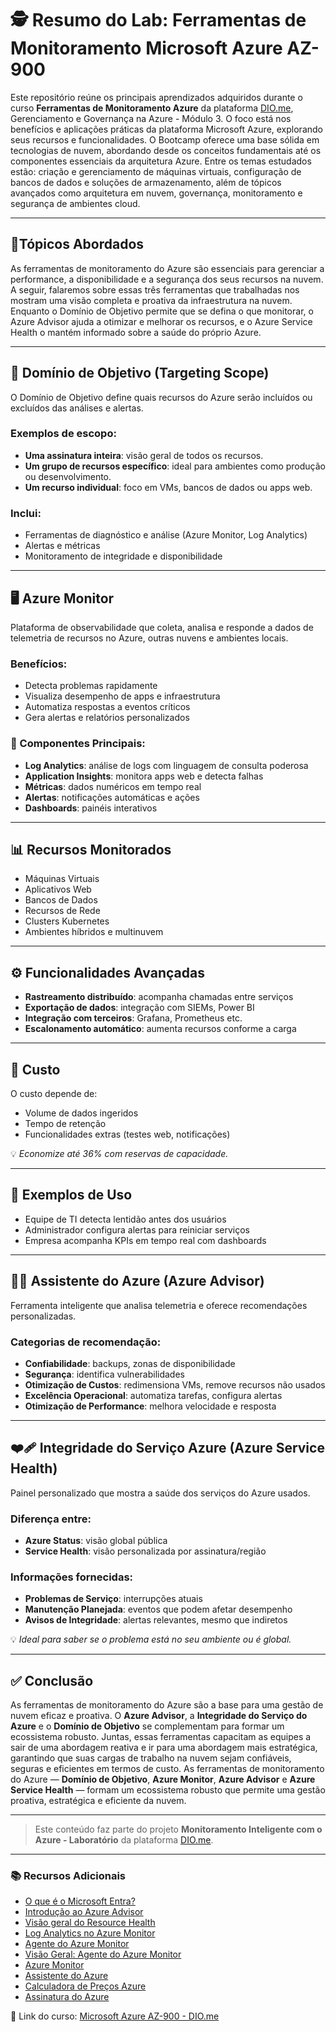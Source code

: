 # 🕵️  Resumo do Lab: Ferramentas de Monitoramento Microsoft Azure AZ-900
Este repositório reúne os principais aprendizados adquiridos durante o curso **Ferramentas de Monitoramento Azure** da plataforma [DIO.me](https://web.dio.me), Gerenciamento e Governança na Azure - Módulo 3.
O foco está nos benefícios e aplicações práticas da plataforma Microsoft Azure, explorando seus recursos e funcionalidades. O Bootcamp oferece uma base sólida em tecnologias de nuvem, abordando desde os conceitos fundamentais até os componentes essenciais da arquitetura Azure.
Entre os temas estudados estão: criação e gerenciamento de máquinas virtuais, configuração de bancos de dados e soluções de armazenamento, além de tópicos avançados como arquitetura em nuvem, governança, monitoramento e segurança de ambientes cloud.

---
## 📘Tópicos Abordados
As ferramentas de monitoramento do Azure são essenciais para gerenciar a performance, a disponibilidade e a segurança dos seus recursos na nuvem. A seguir, falaremos sobre essas três ferramentas que trabalhadas nos mostram uma visão completa e proativa da infraestrutura na nuvem. 
Enquanto o Domínio de Objetivo permite que se defina o que monitorar, o Azure Advisor ajuda a otimizar e melhorar os recursos, e o Azure Service Health o mantém informado sobre a saúde do próprio Azure.

---
## 🧭 Domínio de Objetivo (Targeting Scope)

O Domínio de Objetivo define quais recursos do Azure serão incluídos ou excluídos das análises e alertas.

### Exemplos de escopo:
- **Uma assinatura inteira**: visão geral de todos os recursos.
- **Um grupo de recursos específico**: ideal para ambientes como produção ou desenvolvimento.
- **Um recurso individual**: foco em VMs, bancos de dados ou apps web.

### Inclui:
- Ferramentas de diagnóstico e análise (Azure Monitor, Log Analytics)
- Alertas e métricas
- Monitoramento de integridade e disponibilidade

---

## 🖥️ Azure Monitor

Plataforma de observabilidade que coleta, analisa e responde a dados de telemetria de recursos no Azure, outras nuvens e ambientes locais.

### Benefícios:
- Detecta problemas rapidamente
- Visualiza desempenho de apps e infraestrutura
- Automatiza respostas a eventos críticos
- Gera alertas e relatórios personalizados

### 🔧 Componentes Principais:
- **Log Analytics**: análise de logs com linguagem de consulta poderosa
- **Application Insights**: monitora apps web e detecta falhas
- **Métricas**: dados numéricos em tempo real
- **Alertas**: notificações automáticas e ações
- **Dashboards**: painéis interativos

---

## 📊 Recursos Monitorados

- Máquinas Virtuais
- Aplicativos Web
- Bancos de Dados
- Recursos de Rede
- Clusters Kubernetes
- Ambientes híbridos e multinuvem

---

## ⚙️ Funcionalidades Avançadas

- **Rastreamento distribuído**: acompanha chamadas entre serviços
- **Exportação de dados**: integração com SIEMs, Power BI
- **Integração com terceiros**: Grafana, Prometheus etc.
- **Escalonamento automático**: aumenta recursos conforme a carga

---

## 💸 Custo

O custo depende de:
- Volume de dados ingeridos
- Tempo de retenção
- Funcionalidades extras (testes web, notificações)

💡 *Economize até 36% com reservas de capacidade.*

---

## 📌 Exemplos de Uso

- Equipe de TI detecta lentidão antes dos usuários
- Administrador configura alertas para reiniciar serviços
- Empresa acompanha KPIs em tempo real com dashboards

---

## 👩‍💻 Assistente do Azure (Azure Advisor)

Ferramenta inteligente que analisa telemetria e oferece recomendações personalizadas.

### Categorias de recomendação:
- **Confiabilidade**: backups, zonas de disponibilidade
- **Segurança**: identifica vulnerabilidades
- **Otimização de Custos**: redimensiona VMs, remove recursos não usados
- **Excelência Operacional**: automatiza tarefas, configura alertas
- **Otimização de Performance**: melhora velocidade e resposta

---

## ❤️‍🩹 Integridade do Serviço Azure (Azure Service Health)

Painel personalizado que mostra a saúde dos serviços do Azure usados.

### Diferença entre:
- **Azure Status**: visão global pública
- **Service Health**: visão personalizada por assinatura/região

### Informações fornecidas:
- **Problemas de Serviço**: interrupções atuais
- **Manutenção Planejada**: eventos que podem afetar desempenho
- **Avisos de Integridade**: alertas relevantes, mesmo que indiretos

💡 *Ideal para saber se o problema está no seu ambiente ou é global.*

---

## ✅ Conclusão
As ferramentas de monitoramento do Azure são a base para uma gestão de nuvem eficaz e proativa. O **Azure Advisor**, a **Integridade do Serviço do Azure** e o **Domínio de Objetivo** se complementam para formar um ecossistema robusto.
Juntas, essas ferramentas capacitam as equipes a sair de uma abordagem reativa e ir para uma abordagem mais estratégica, garantindo que suas cargas de trabalho na nuvem sejam confiáveis, seguras e eficientes em termos de custo.
As ferramentas de monitoramento do Azure — **Domínio de Objetivo**, **Azure Monitor**, **Azure Advisor** e **Azure Service Health** — formam um ecossistema robusto que permite uma gestão proativa, estratégica e eficiente da nuvem.

---
> Este conteúdo faz parte do projeto **Monitoramento Inteligente com o Azure - Laboratório** da plataforma [DIO.me](https://web.dio.me).

---
 
### 📚 Recursos Adicionais
- [O que é o Microsoft Entra?](https://learn.microsoft.com/pt-br/entra/fundamentals/what-is-entra)
- [Introdução ao Azure Advisor](https://learn.microsoft.com/pt-br/azure/advisor/advisor-overview)
- [Visão geral do Resource Health](https://learn.microsoft.com/pt-br/azure/service-health/resource-health-overview)
- [Log Analytics no Azure Monitor](https://learn.microsoft.com/pt-br/azure/azure-monitor/logs/log-analytics-overview?tabs=simple)
- [Agente do Azure Monitor](https://learn.microsoft.com/pt-br/azure/azure-monitor/agents/azure-monitor-agent-manage?tabs=azure-portal)
- [Visão Geral: Agente do Azure Monitor](https://learn.microsoft.com/pt-br/azure/azure-monitor/agents/azure-monitor-agent-overview?source=recommendations)
- [Azure Monitor](https://azure.microsoft.com/pt-br/products/monitor/?msockid=2f267db490ab678b012b6bc491bf6601)
- [Assistente do Azure](https://azure.microsoft.com/pt-br/products/advisor/?msockid=2f267db490ab678b012b6bc491bf6601)
- [Calculadora de Preços Azure](https://azure.microsoft.com/pt-br/pricing/calculator/?ef_id=_k_EAIaIQobChMI14z7o_fWjwMVc0FIAB3PYQApEAAYASACEgLE-fD_BwE_k_&OCID=AIDcmmzmnb0182_SEM__k_EAIaIQobChMI14z7o_fWjwMVc0FIAB3PYQApEAAYASACEgLE-fD_BwE_k_&gad_source=1&gad_campaignid=1635078708&gbraid=0AAAAADcJh_s0nlhmSLvv4COb6oAkGNm0s&gclid=EAIaIQobChMI14z7o_fWjwMVc0FIAB3PYQApEAAYASACEgLE-fD_BwE)
- [Assinatura do Azure](https://learn.microsoft.com/pt-br/azure/azure-resource-manager/management/azure-subscription-service-limits)
  
📎 Link do curso: [Microsoft Azure AZ-900 - DIO.me](https://web.dio.me/track/microsoft-azure-az-900)
